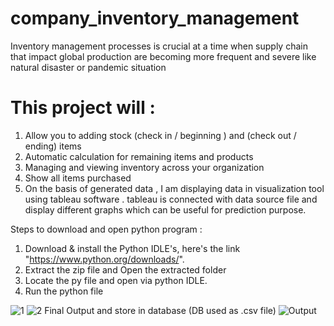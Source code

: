 # company_inventory_management
Inventory management processes is crucial at a time when supply chain that impact global production are becoming more frequent and severe like natural disaster or pandemic situation

#  This project will : 
  1. Allow you to adding stock (check in / beginning ) and (check out / ending) items
  2. Automatic calculation for remaining items and products 
  3. Managing and viewing inventory across your organization
  4. Show all items purchased 
  5. On the basis of generated data , I am displaying data in visualization tool using tableau software . tableau is connected with data source file and display different graphs which can be useful for prediction purpose.
  

Steps to download and open python program :
1. Download & install the Python IDLE's, here's the link "https://www.python.org/downloads/".
2. Extract the zip file and Open the extracted folder
3. Locate the py file and open via python IDLE.
4. Run the python file 

![1](https://user-images.githubusercontent.com/107976380/176098945-e1fc438c-421b-4da8-b71b-d39d7a8dbe94.JPG)
![2](https://user-images.githubusercontent.com/107976380/176098956-24a4d5d6-5cf5-4d8c-872f-fbd145aa268e.JPG)
Final Output and store in database (DB used as .csv file)
![Output](https://user-images.githubusercontent.com/107976380/176098934-706c3dfb-10b0-4a84-8313-bdaad263179f.JPG)
